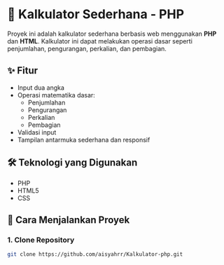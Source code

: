 # 🧮 Kalkulator Sederhana - PHP

Proyek ini adalah kalkulator sederhana berbasis web menggunakan **PHP** dan **HTML**. Kalkulator ini dapat melakukan operasi dasar seperti penjumlahan, pengurangan, perkalian, dan pembagian.

## ✨ Fitur

- Input dua angka
- Operasi matematika dasar:
  - Penjumlahan
  - Pengurangan
  - Perkalian
  - Pembagian
- Validasi input
- Tampilan antarmuka sederhana dan responsif

## 🛠️ Teknologi yang Digunakan

- PHP
- HTML5
- CSS 

## 🚀 Cara Menjalankan Proyek

### 1. Clone Repository
```bash
git clone https://github.com/aisyahrr/Kalkulator-php.git
